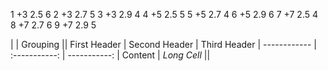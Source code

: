 

1	+3	2.5	6
2	+3	2.7	5
3	+3	2.9	4
4	+5	2.5	5
5	+5	2.7	4
6	+5	2.9	6
7	+7	2.5	4
8	+7	2.7	6
9	+7	2.9	5

|             |          Grouping           ||
First Header  | Second Header | Third Header |
 ------------ | :-----------: | -----------: |
Content       |          *Long Cell*        ||